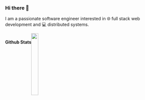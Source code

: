 ### Hi there 👋

I am a passionate software engineer interested in 🌐 full stack web development and 💻 distributed systems.

<div style="display: flex;">

#### Github Stats
<a href="https://github.com/yuyaozhong">
  <img align="left" height="200px" width="100%" src="https://github-readme-stats.vercel.app/api?username=yuyaozhong&count_private=true&show_icons=true" />
</a>
</div>


<!--
**YuyaoZhong/YuyaoZhong** is a ✨ _special_ ✨ repository because its `README.md` (this file) appears on your GitHub profile.

Here are some ideas to get you started:

- 🔭 I’m currently working on ...
- 🌱 I’m currently learning ...
- 👯 I’m looking to collaborate on ...
- 🤔 I’m looking for help with ...
- 💬 Ask me about ...
- 📫 How to reach me: ...
- 😄 Pronouns: ...
- ⚡ Fun fact: ...
-->
